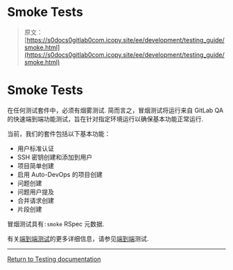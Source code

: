 # Smoke Tests

> 原文：[https://s0docs0gitlab0com.icopy.site/ee/development/testing_guide/smoke.html](https://s0docs0gitlab0com.icopy.site/ee/development/testing_guide/smoke.html)

# Smoke Tests[](#smoke-tests "Permalink")

在任何测试套件中，必须有烟雾测试. 简而言之，冒烟测试将运行来自 GitLab QA 的快速端到端功能测试，旨在针对指定环境运行以确保基本功能正常运行.

当前，我们的套件包括以下基本功能：

*   用户标准认证
*   SSH 密钥创建和添加到用户
*   项目简单创建
*   启用 Auto-DevOps 的项目创建
*   问题创建
*   问题用户提及
*   合并请求创建
*   片段创建

冒烟测试具有`:smoke` RSpec 元数据.

有关[端到端测试](end_to_end/index.html)的更多详细信息，请参见[端到端](end_to_end/index.html)测试.

* * *

[Return to Testing documentation](index.html)